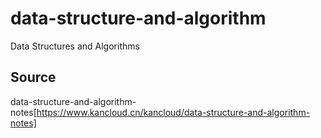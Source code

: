 # data-structure-and-algorithm
 Data Structures and Algorithms

## Source
data-structure-and-algorithm-notes[https://www.kancloud.cn/kancloud/data-structure-and-algorithm-notes]